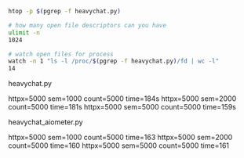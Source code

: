 
```bash
htop -p $(pgrep -f heavychat.py)

# how many open file descriptors can you have 
ulimit -n
1024

# watch open files for process
watch -n 1 "ls -l /proc/$(pgrep -f heavychat.py)/fd | wc -l"
14
```

heavychat.py

httpx=5000 sem=1000 count=5000 time=184s
httpx=5000 sem=2000 count=5000 time=181s
httpx=5000 sem=5000 count=5000 time=159s

heavychat_aiometer.py

httpx=5000 sem=1000 count=5000 time=163
httpx=5000 sem=2000 count=5000 time=160
httpx=5000 sem=5000 count=5000 time=161